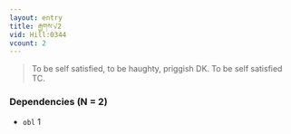 ```yaml
---
layout: entry
title: རྒྱགས་√2
vid: Hill:0344
vcount: 2
---
```

> To be self satisfied, to be haughty, priggish DK\. To be self satisfied TC\.


### Dependencies (N = 2)
* `obl` 1
